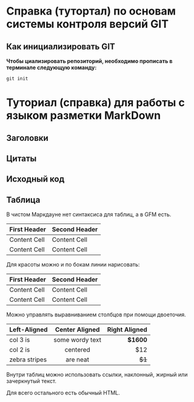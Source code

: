 # Справка (тутортал) по основам системы контроля версий GIT


## Как инициализировать GIT
**Чтобы циализировать репозиторий, необходимо прописать в терминале следующую команду:**

```
git init
```

# Туториал (справка) для работы с языком разметки MarkDown

## Заголовки








## Цитаты








## Исходный код








## Таблица

В чистом Маркдауне нет синтаксиса для таблиц, а в GFM есть.

First Header  | Second Header
------------- | -------------
Content Cell  | Content Cell
Content Cell  | Content Cell

Для красоты можно и по бокам линии нарисовать:

| First Header  | Second Header |
| ------------- | ------------- |
| Content Cell  | Content Cell  |
| Content Cell  | Content Cell  |

Можно управлять выравниванием столбцов при помощи двоеточия.

| Left-Aligned  | Center Aligned  | Right Aligned |
|:------------- |:---------------:| -------------:|
| col 3 is      | some wordy text |     **$1600** |
| col 2 is      | centered        |         $12   |
| zebra stripes | are neat        |        ~~$1~~ |

Внутри таблиц можно использовать ссылки, наклонный, жирный или зачеркнутый текст.

Для всего остального есть обычный HTML.


